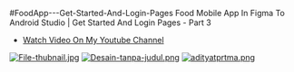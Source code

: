 #FoodApp---Get-Started-And-Login-Pages
Food Mobile App In Figma To Android Studio | Get Started And Login Pages - Part 3 

- [Watch Video On My Youtube Channel](https://youtu.be/GRMvN1KPL3o)

[![File-thubnail.jpg](https://i.postimg.cc/wMfXwDj8/File-thubnail.jpg)](https://postimg.cc/bSnSJDn3)
[![Desain-tanpa-judul.png](https://i.postimg.cc/ryD3vXSL/Desain-tanpa-judul.png)](https://postimg.cc/5jMsCr7P)
[![adityatprtma.png](https://i.postimg.cc/ncyZpPYc/adityatprtma.png)](https://postimg.cc/2V7gxTKP)
